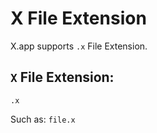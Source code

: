 # X File Extension

X.app supports `.x` File Extension.

## `X` File Extension:
`.x`

Such as:
`file.x`
